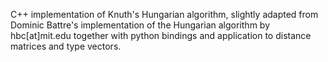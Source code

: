 C++ implementation of Knuth's Hungarian algorithm, slightly adapted from Dominic Battre's implementation of the Hungarian algorithm by hbc[at]mit.edu together with python bindings and application to distance matrices and type vectors.
